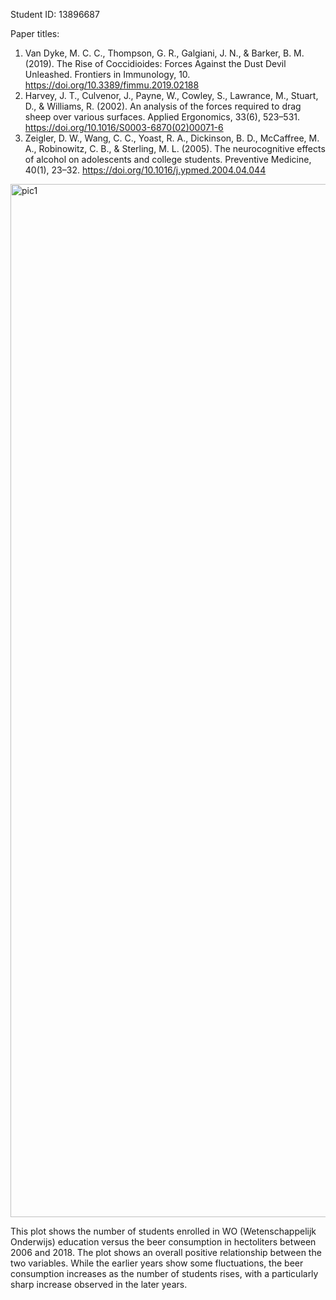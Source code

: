 Student ID: 13896687

Paper titles:
1. Van Dyke, M. C. C., Thompson, G. R., Galgiani, J. N., & Barker, B. M. (2019). The Rise of Coccidioides: Forces Against the Dust Devil Unleashed. Frontiers in Immunology, 10. https://doi.org/10.3389/fimmu.2019.02188
2. Harvey, J. T., Culvenor, J., Payne, W., Cowley, S., Lawrance, M., Stuart, D., & Williams, R. (2002). An analysis of the forces required to drag sheep over various surfaces. Applied Ergonomics, 33(6), 523–531. https://doi.org/10.1016/S0003-6870(02)00071-6
3. Zeigler, D. W., Wang, C. C., Yoast, R. A., Dickinson, B. D., McCaffree, M. A., Robinowitz, C. B., & Sterling, M. L. (2005). The neurocognitive effects of alcohol on adolescents and college students. Preventive Medicine, 40(1), 23–32. https://doi.org/10.1016/j.ypmed.2004.04.044

<img width="2151" height="1653" alt="pic1" src="https://github.com/user-attachments/assets/32619f6e-6096-45d9-92d1-7f72746f5d7c" />

This plot shows the number of students enrolled in WO (Wetenschappelijk Onderwijs) education versus the beer consumption in hectoliters between 2006 and 2018. The plot shows an overall positive relationship between the two variables. While the earlier years show some fluctuations, the beer consumption increases as the number of students rises, with a particularly sharp increase observed in the later years.
